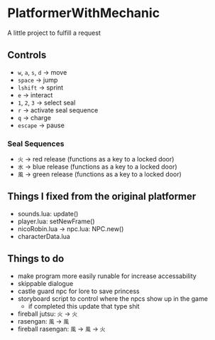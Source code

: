# PlatformerWithMechanic
A little project to fulfill a request

## Controls
* ```w```, ```a```, ```s```, ```d``` -> move
* ```space``` -> jump
* ```lshift``` -> sprint
* ```e``` -> interact
* ```1```, ```2```, ```3``` -> select seal
* ```r``` -> activate seal sequence
* ```q``` -> charge
* ```escape``` -> pause

### Seal Sequences
* ```火``` -> red release (functions as a key to a locked door)
* ```水``` -> blue release (functions as a key to a locked door)
* ```風``` -> green release (functions as a key to a locked door)

## Things I fixed from the original platformer
* sounds.lua: update()
* player.lua: setNewFrame()
* nicoRobin.lua -> npc.lua: NPC.new()
* characterData.lua

## Things to do
* make program more easily runable for increase accessability
* skippable dialogue
* castle guard npc for lore to save princess
* storyboard script to control where the npcs show up in the game
    * if completed this update that type shit
* fireball jutsu: ```火``` -> ```火```
* rasengan: ```風``` -> ```風```
* fireball rasengan: ```風``` -> ```風``` -> ```火```
